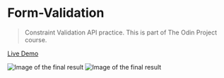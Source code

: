 # Form-Validation

> Constraint Validation API practice. This is part of The Odin Project course.

[Live Demo](https://constantinginga.github.io/form-validation/)

![Image of the final result](https://i.imgur.com/woVNC8e.png)
![Image of the final result](https://i.imgur.com/JsZkmB7.png)
